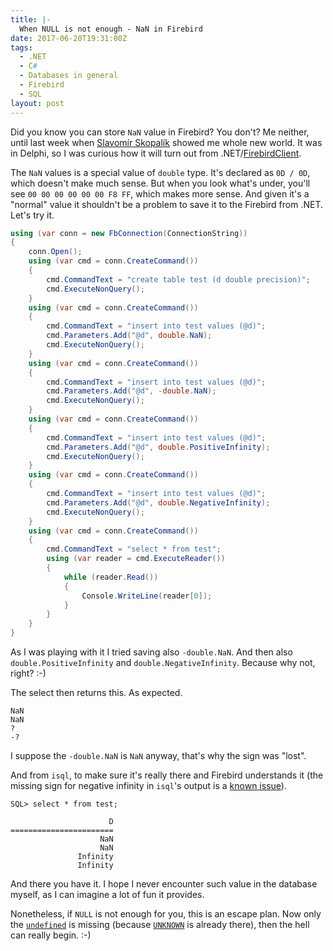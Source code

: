 ```yaml
---
title: |-
  When NULL is not enough - NaN in Firebird
date: 2017-06-20T19:31:00Z
tags:
  - .NET
  - C#
  - Databases in general
  - Firebird
  - SQL
layout: post
---
```

Did you know you can store `NaN` value in Firebird? You don't? Me neither, until last week when [Slavomír Skopalík][1] showed me whole new world. It was in Delphi, so I was curious how it will turn out from .NET/[FirebirdClient][2].

<!-- excerpt -->

The `NaN` values is a special value of `double` type. It's declared as `0D / 0D`, which doesn't make much sense. But when you look what's under, you'll see `00 00 00 00 00 00 F8 FF`, which makes more sense. And given it's a "normal" value it shouldn't be a problem to save it to the Firebird from .NET. Let's try it.

```csharp
using (var conn = new FbConnection(ConnectionString))
{
	conn.Open();
	using (var cmd = conn.CreateCommand())
	{
		cmd.CommandText = "create table test (d double precision)";
		cmd.ExecuteNonQuery();
	}
	using (var cmd = conn.CreateCommand())
	{
		cmd.CommandText = "insert into test values (@d)";
		cmd.Parameters.Add("@d", double.NaN);
		cmd.ExecuteNonQuery();
	}
	using (var cmd = conn.CreateCommand())
	{
		cmd.CommandText = "insert into test values (@d)";
		cmd.Parameters.Add("@d", -double.NaN);
		cmd.ExecuteNonQuery();
	}
	using (var cmd = conn.CreateCommand())
	{
		cmd.CommandText = "insert into test values (@d)";
		cmd.Parameters.Add("@d", double.PositiveInfinity);
		cmd.ExecuteNonQuery();
	}
	using (var cmd = conn.CreateCommand())
	{
		cmd.CommandText = "insert into test values (@d)";
		cmd.Parameters.Add("@d", double.NegativeInfinity);
		cmd.ExecuteNonQuery();
	}
	using (var cmd = conn.CreateCommand())
	{
		cmd.CommandText = "select * from test";
		using (var reader = cmd.ExecuteReader())
		{
			while (reader.Read())
			{
				Console.WriteLine(reader[0]);
			}
		}
	}
}
```

As I was playing with it I tried saving also `-double.NaN`. And then also `double.PositiveInfinity` and `double.NegativeInfinity`. Because why not, right? :-)

The select then returns this. As expected.

```text
NaN
NaN
?
-?
```

I suppose the `-double.NaN` is `NaN` anyway, that's why the sign was "lost". 

And from `isql`, to make sure it's really there and Firebird understands it (the missing sign for negative infinity in `isql`'s output is a [known issue][3]).

```text
SQL> select * from test;

                      D
=======================
                    NaN
                    NaN
               Infinity
               Infinity
```

And there you have it. I hope I never encounter such value in the database myself, as I can imagine a lot of fun it provides. 

Nonetheless, if `NULL` is not enough for you, this is an escape plan. Now only the [`undefined`][4] is missing (because [`UNKNOWN`][5] is already there), then the hell can really begin. :-)

[1]: http://www.elektlabs.cz/
[2]: https://www.firebirdsql.org/en/net-provider/
[3]: http://tracker.firebirdsql.org/browse/CORE-5570
[4]: https://developer.mozilla.org/en/docs/Web/JavaScript/Reference/Global_Objects/undefined
[5]: https://en.wikipedia.org/wiki/Null_(SQL)#BOOLEAN_data_type